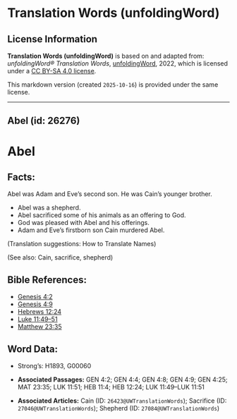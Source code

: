 # Translation Words (unfoldingWord)

## License Information

**Translation Words (unfoldingWord)** is based on and adapted from: _unfoldingWord® Translation Words_, [unfoldingWord](https://unfoldingword.org/utw), 2022, which is licensed under a [CC BY-SA 4.0 license](https://creativecommons.org/licenses/by-sa/4.0/legalcode.en).

This markdown version (created `2025-10-16`) is provided under the same license.



--------------------------------

## Abel (id: 26276)

Abel
====

Facts:
------

Abel was Adam and Eve’s second son. He was Cain’s younger brother.

* Abel was a shepherd.
* Abel sacrificed some of his animals as an offering to God.
* God was pleased with Abel and his offerings.
* Adam and Eve’s firstborn son Cain murdered Abel.

(Translation suggestions: How to Translate Names)

(See also: Cain, sacrifice, shepherd)

Bible References:
-----------------

* [Genesis 4:2](https://ref.ly/Gen4:2)
* [Genesis 4:9](https://ref.ly/Gen4:9)
* [Hebrews 12:24](https://ref.ly/Heb12:24)
* [Luke 11:49–51](https://ref.ly/Luke11:49-Luke11:51)
* [Matthew 23:35](https://ref.ly/Matt23:35)

Word Data:
----------

* Strong’s: H1893, G00060

* **Associated Passages:** GEN 4:2; GEN 4:4; GEN 4:8; GEN 4:9; GEN 4:25; MAT 23:35; LUK 11:51; HEB 11:4; HEB 12:24; LUK 11:49–LUK 11:51
* **Associated Articles:** Cain (ID: `26423@UWTranslationWords`); Sacrifice (ID: `27046@UWTranslationWords`); Shepherd (ID: `27084@UWTranslationWords`)


